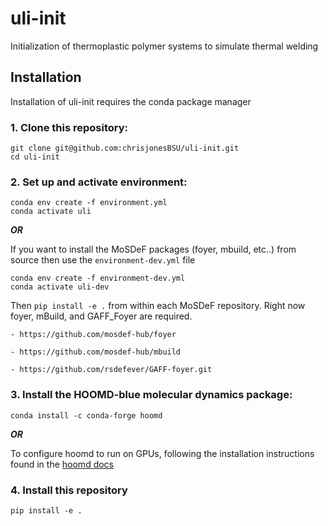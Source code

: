 # uli-init
Initialization of thermoplastic polymer systems to simulate thermal welding

## Installation

Installation of uli-init requires the conda package manager

### 1. Clone this repository: ###  

```
git clone git@github.com:chrisjonesBSU/uli-init.git  
cd uli-init  
```

### 2. Set up and activate environment: ###  

```
conda env create -f environment.yml  
conda activate uli
```  

***OR*** 

If you want to install the MoSDeF packages (foyer, mbuild, etc..) from source then use the `environment-dev.yml` file
```
conda env create -f environment-dev.yml
conda activate uli-dev
```

Then `pip install -e .` from within each MoSDeF repository. Right now foyer, mBuild, and GAFF_Foyer are required.  

	- https://github.com/mosdef-hub/foyer  

	- https://github.com/mosdef-hub/mbuild  

	- https://github.com/rsdefever/GAFF-foyer.git


### 3. Install the HOOMD-blue molecular dynamics package: ###  

`conda install -c conda-forge hoomd`  

***OR*** 

To configure hoomd to run on GPUs, following the installation instructions found in the [hoomd docs](https://hoomd-blue.readthedocs.io/en/stable/installation.html)

### 4. Install this repository ###

```
pip install -e .
```
